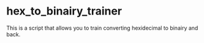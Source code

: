# hex_to_binairy_trainer
This is a script that allows you to train converting hexidecimal to binairy and back.
